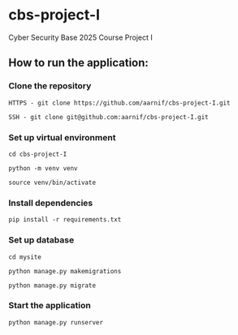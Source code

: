 # cbs-project-I

Cyber Security Base 2025 Course Project I

## How to run the application:

### Clone the repository

```
HTTPS - git clone https://github.com/aarnif/cbs-project-I.git

SSH - git clone git@github.com:aarnif/cbs-project-I.git
```

### Set up virtual environment

```
cd cbs-project-I

python -m venv venv

source venv/bin/activate
```

### Install dependencies

```
pip install -r requirements.txt
```

### Set up database

```
cd mysite

python manage.py makemigrations

python manage.py migrate
```

### Start the application

```
python manage.py runserver
```
